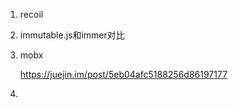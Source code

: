 1. recoil

2. immutable.js和immer对比

3. mobx

   https://juejin.im/post/5eb04afc5188256d86197177

4. 

